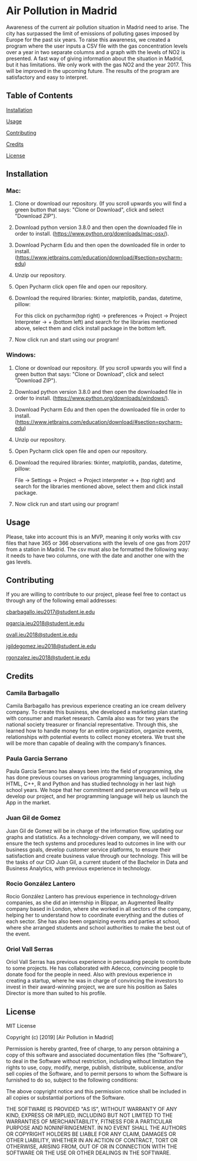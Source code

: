 # Air Pollution in Madrid
Awareness of the current air pollution situation in Madrid need to arise. The city has surpassed the limit of emissions of polluting gases imposed by Europe for the past six years. To raise this awareness, we created a program where the user inputs a CSV file with the gas concentration levels over a year in two separate columns and a graph with the levels of NO2 is presented. A fast way of giving information about the situation in Madrid, but it has limitations. We only work with the gas NO2 and the year 2017. This will be improved in the upcoming future. The results of the program are satisfactory and easy to interpret. 
## Table of Contents 
[Installation](#installation)  

[Usage](#usage) 

[Contributing](#contributing) 

[Credits](#credits)

[License](#license) 


<a name="installation"/>

## Installation
### Mac:

1. Clone or download our repository. (If you scroll upwards you will find a green button that says: "Clone or Download", click and select "Download ZIP").

2. Download python version 3.8.0 and then open the downloaded file in order to install. 
(https://www.python.org/downloads/mac-osx/).

3. Download Pycharm Edu and then open the downloaded file in order to install.
(https://www.jetbrains.com/education/download/#section=pycharm-edu)

4. Unzip our repository.

5. Open Pycharm click open file and open our repository.

6. Download the required libraries: tkinter, matplotlib, pandas, datetime, pillow:

   For this click on pycharm(top right) -> preferences -> Project -> Project Interpreter -> + (bottom left) and search for the      libraries mentioned above, select them and click install package in the bottom left.

7. Now click run and start using our program!

### Windows:

1. Clone or download our repository. (If you scroll upwards you will find a green button that says: "Clone or Download", click and select "Download ZIP").

2. Download python version 3.8.0 and then open the downloaded file in order to install. 
(https://www.python.org/downloads/windows/).

3. Download Pycharm Edu and then open the downloaded file in order to install.
(https://www.jetbrains.com/education/download/#section=pycharm-edu)

4. Unzip our repository.

5. Open Pycharm click open file and open our repository.

6. Download the required libraries: tkinter, matplotlib, pandas, datetime, pillow:

   File -> Settings -> Project -> Project interpreter -> + (top right) and search for the libraries mentioned above, select         them and click install package.

7. Now click run and start using our program!

<a name="usage"/>

## Usage

Please, take into account this is an MVP, meaning it only works with csv files that have 365 or 366 observations with the levels of one gas from 2017 from a station in Madrid. The csv must also be formatted the following way: it needs to have two columns, one with the date and another one with the gas levels.


<a name="contributing"/>

## Contributing
If you are willing to contribute to our project, please feel free to contact us through any of the following email addresses:

cbarbagallo.ieu2017@student.ie.edu

pgarcia.ieu2018@student.ie.edu

ovall.ieu2018@student.ie.edu

jgildegomez.ieu2018@student.ie.edu

rgonzalez.ieu2018@student.ie.edu

<a name="credits"/>

## Credits
### Camila Barbagallo 
   Camila Barbagallo has previous experience creating an ice cream delivery company. To create this business, she developed a marketing plan starting with consumer and market research. Camila also was for two years the national society treasurer or financial representative. Through this, she learned how to handle money for an entire organization, organize events, relationships with potential events to collect money etcetera. We trust she will be more than capable of dealing with the company’s finances.
### Paula Garcia Serrano
  Paula Garcia Serrano has always been into the field of programming, she has done previous courses on various programming languages, including HTML, C++, R and Python and has studied technology in her last high school years. We hope that her commitment and perseverance will help us develop our project, and her programming language will help us launch the App in the market.
### Juan Gil de Gomez
Juan Gil de Gomez will be in charge of the information flow, updating our graphs and statistics. As a technology-driven company, we will need to ensure the tech systems and procedures lead to outcomes in line with our business goals, develop customer service platforms, to ensure their satisfaction and create business value through our technology. This will be the tasks of our CIO Juan Gil, a current student of the Bachelor in Data and Business Analytics, with previous experience in technology.
### Rocio González Lantero
  Rocio González Lantero has previous experience in technology-driven companies, as she did an internship in Blippar, an Augmented Reality company based in London, where she worked in all sectors of the company, helping her to understand how to coordinate everything and the duties of each sector. She has also been organizing events and parties at school, where she arranged students and school authorities to make the best out of the event.  
### Oriol Vall Serras
  Oriol Vall Serras has previous experience in persuading people to contribute to some projects. He has collaborated with Adecco, convincing people to donate food for the people in need. Also with previous experience in creating a startup, where he was in charge of convincing the investors to invest in their award-winning project, we are sure his position as Sales Director is more than suited to his profile.

<a name="license"/>

## License
MIT License

Copyright (c) [2019] [Air Pollution in Madrid]

Permission is hereby granted, free of charge, to any person obtaining a copy
of this software and associated documentation files (the "Software"), to deal
in the Software without restriction, including without limitation the rights
to use, copy, modify, merge, publish, distribute, sublicense, and/or sell
copies of the Software, and to permit persons to whom the Software is
furnished to do so, subject to the following conditions:

The above copyright notice and this permission notice shall be included in all
copies or substantial portions of the Software.

THE SOFTWARE IS PROVIDED "AS IS", WITHOUT WARRANTY OF ANY KIND, EXPRESS OR
IMPLIED, INCLUDING BUT NOT LIMITED TO THE WARRANTIES OF MERCHANTABILITY,
FITNESS FOR A PARTICULAR PURPOSE AND NONINFRINGEMENT. IN NO EVENT SHALL THE
AUTHORS OR COPYRIGHT HOLDERS BE LIABLE FOR ANY CLAIM, DAMAGES OR OTHER
LIABILITY, WHETHER IN AN ACTION OF CONTRACT, TORT OR OTHERWISE, ARISING FROM,
OUT OF OR IN CONNECTION WITH THE SOFTWARE OR THE USE OR OTHER DEALINGS IN THE
SOFTWARE.
